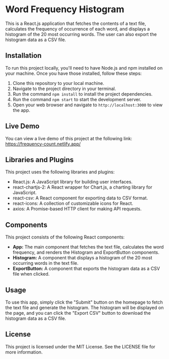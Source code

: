# Word Frequency Histogram

This is a React.js application that fetches the contents of a text file, calculates the frequency of occurrence of each word, and displays a histogram of the 20 most occurring words. The user can also export the histogram data as a CSV file.

## Installation

To run this project locally, you'll need to have Node.js and npm installed on your machine. Once you have those installed, follow these steps:

1. Clone this repository to your local machine.
2. Navigate to the project directory in your terminal.
3. Run the command `npm install` to install the project dependencies.
4. Run the command `npm start` to start the development server.
5. Open your web browser and navigate to `http://localhost:3000` to view the app.


## Live Demo
You can view a live demo of this project at the following link: https://frequency-count.netlify.app/

## Libraries and Plugins

This project uses the following libraries and plugins:

- React.js: A JavaScript library for building user interfaces.
- react-chartjs-2: A React wrapper for Chart.js, a charting library for JavaScript.
- react-csv: A React component for exporting data to CSV format.
- react-icons: A collection of customizable icons for React.
- axios: A Promise-based HTTP client for making API requests.

## Components

This project consists of the following React components:

- **App:** The main component that fetches the text file, calculates the word frequency, and renders the Histogram and ExportButton components.
- **Histogram:** A component that displays a histogram of the 20 most occurring words in the text file.
- **ExportButton:** A component that exports the histogram data as a CSV file when clicked.

## Usage

To use this app, simply click the "Submit" button on the homepage to fetch the text file and generate the histogram. The histogram will be displayed on the page, and you can click the "Export CSV" button to download the histogram data as a CSV file.

## License
This project is licensed under the MIT License. See the LICENSE file for more information.